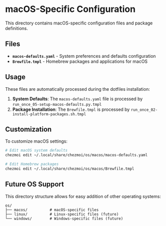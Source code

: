 # macOS-Specific Configuration

This directory contains macOS-specific configuration files and package definitions.

## Files

- **`macos-defaults.yaml`** - System preferences and defaults configuration
- **`Brewfile.tmpl`** - Homebrew packages and applications for macOS

## Usage

These files are automatically processed during the dotfiles installation:

1. **System Defaults**: The `macos-defaults.yaml` file is processed by `run_once_05-setup-macos-defaults.py.tmpl`
2. **Package Installation**: The `Brewfile.tmpl` is processed by `run_once_02-install-platform-packages.sh.tmpl`

## Customization

To customize macOS settings:

```bash
# Edit macOS system defaults
chezmoi edit ~/.local/share/chezmoi/os/macos/macos-defaults.yaml

# Edit Homebrew packages
chezmoi edit ~/.local/share/chezmoi/os/macos/Brewfile.tmpl
```

## Future OS Support

This directory structure allows for easy addition of other operating systems:

```
os/
├── macos/          # macOS-specific files
├── linux/          # Linux-specific files (future)
└── windows/        # Windows-specific files (future)
```